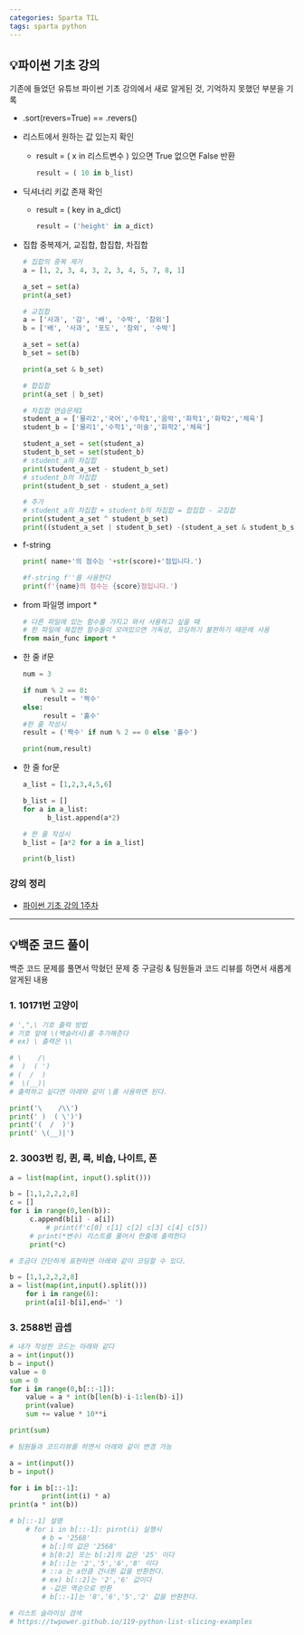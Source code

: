 ```yaml
---
categories: Sparta TIL
tags: sparta python
---
```


## 💡파이썬 기초 강의

기존에 들었던 유튜브 파이썬 기초 강의에서 새로 알게된 것, 기억하지 못했던 부분을 기록

- .sort(revers=True) == .revers()
- 리스트에서 원하는 값 있는지 확인
  - result = ( x in 리스트변수 ) 있으면 True 없으면 False 반환
    ```python
    result = ( 10 in b_list)
    ```
- 딕셔너리 키값 존재 확인
  - result = ( key in a_dict)
    ```python
    result = ('height' in a_dict)
    ```
- 집합 중복제거, 교집합, 합집합, 차집합

  ```python
  # 집합의 중복 제거
  a = [1, 2, 3, 4, 3, 2, 3, 4, 5, 7, 8, 1]

  a_set = set(a)
  print(a_set)

  # 교집합
  a = ['사과', '감', '배', '수박', '참외']
  b = ['배', '사과', '포도', '참외', '수박']

  a_set = set(a)
  b_set = set(b)

  print(a_set & b_set)

  # 합집합
  print(a_set | b_set)

  # 차집합 연습문제1
  student_a = ['물리2','국어','수학1','음악','화학1','화학2','체육']
  student_b = ['물리1','수학1','미술','화학2','체육']

  student_a_set = set(student_a)
  student_b_set = set(student_b)
  # student_a의 차집합
  print(student_a_set - student_b_set)
  # student_b의 차집합
  print(student_b_set - student_a_set)

  # 추가
  # student_a의 차집합 + student_b의 차집합 = 합집합 - 교집합
  print(student_a_set ^ student_b_set)
  print((student_a_set | student_b_set) -(student_a_set & student_b_set))
  ```

- f-string

  ```python
  print( name+'의 점수는 '+str(score)+'점입니다.')

  #f-string f''를 사용한다
  print(f'{name}의 점수는 {score}점입니다.')
  ```

- from 파일명 import \*
  ```python
  # 다른 파일에 있는 함수를 가지고 와서 사용하고 싶을 때
  # 한 파일에 복잡한 함수들이 모여있으면 가독성, 코딩하기 불편하기 때문에 사용
  from main_func import *
  ```
- 한 줄 if문

  ```python
  num = 3

  if num % 2 == 0:
       result = '짝수'
  else:
       result = '홀수'
  #한 줄 작성시
  result = ('짝수' if num % 2 == 0 else '홀수')

  print(num,result)
  ```

- 한 줄 for문

  ```python
  a_list = [1,2,3,4,5,6]

  b_list = []
  for a in a_list:
  		b_list.append(a*2)

  # 한 줄 작성시
  b_list = [a*2 for a in a_list]

  print(b_list)
  ```

### 강의 정리

- [파이썬 기초 강의 1주차](https://www.notion.so/1-a3fcbc61c34540a0ab6fe36bba12b72f)

---

## 💡백준 코드 풀이

백준 코드 문제를 풀면서 막혔던 문제 중 구글링 & 팀원들과 코드 리뷰를 하면서 새롭게 알게된 내용

### 1. 10171번 고양이

```python
# ',",\ 기호 출력 방법
# 기호 앞에 \(백슬러시)를 추가해준다
# ex) \ 출력은 \\

# \    /\
#  )  ( ')
# (  /  )
#  \(__)|
# 출력하고 싶다면 아래와 같이 \를 사용하면 된다.

print('\    /\\')
print(' )  ( \')')
print('(  /  )')
print(' \(__)|')

```

### 2. 3003번 킹, 퀸, 룩, 비숍, 나이트, 폰

```python
a = list(map(int, input().split()))

b = [1,1,2,2,2,8]
c = []
for i in range(0,len(b)):
     c.append(b[i] - a[i])
		 # print(f'c[0] c[1] c[2] c[3] c[4] c[5])
     # print(*변수) 리스트를 풀어서 한줄에 출력한다
     print(*c)

# 조금더 간단하게 표현하면 아래와 같이 코딩할 수 있다.

b = [1,1,2,2,2,8]
a = list(map(int,input().split()))
	for i in range(6):
	print(a[i]-b[i],end=' ')
```

### 3. 2588번 곱셉

```python
# 내가 작성한 코드는 아래와 같다
a = int(input())
b = input()
value = 0
sum = 0
for i in range(0,b[::-1]):
    value = a * int(b[len(b)-i-1:len(b)-i])
    print(value)
    sum += value * 10**i

print(sum)

# 팀원들과 코드리뷰를 하면서 아래와 같이 변경 가능

a = int(input())
b = input()

for i in b[::-1]:
		print(int(i) * a)
print(a * int(b))

# b[::-1] 설명
	# for i in b[::-1]: pirnt(i) 실행시
		# b = '2568'
		# b[:]의 값은 '2568'
		# b[0:2] 또는 b[:2]의 값은 '25' 이다
		# b[::]는 '2','5','6','8' 이다
		# ::a 는 a만큼 건너뛴 값을 반환한다.
		# ex) b[::2]는 '2','6' 값이다
		# -값은 역순으로 반환
		# b[::-1]는 '8','6','5','2' 값을 반환한다.

# 리스트 슬라이싱 검색
# https://twpower.github.io/119-python-list-slicing-examples

```
